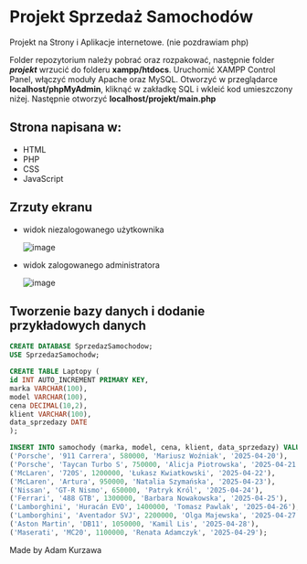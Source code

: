 # Projekt Sprzedaż Samochodów

Projekt na Strony i Aplikacje internetowe.   (nie pozdrawiam php)

Folder repozytorium należy pobrać oraz rozpakować, następnie folder ___projekt___ wrzucić do folderu __xampp/htdocs__. Uruchomić XAMPP Control Panel, włączyć moduły Apache oraz MySQL. Otworzyć w przeglądarce __localhost/phpMyAdmin__, kliknąć w zakładkę SQL i wkleić kod umieszczony niżej. Następnie otworzyć __localhost/projekt/main.php__ 

## Strona napisana w:
- HTML
- PHP
- CSS
- JavaScript

## Zrzuty ekranu
- widok niezalogowanego użytkownika

  ![image](https://github.com/user-attachments/assets/277219eb-fbbc-4616-aecb-0544cd7dd91c)
  
- widok zalogowanego administratora

  ![image](https://github.com/user-attachments/assets/61780abc-020b-4c39-88ce-950219b137ec)

## Tworzenie bazy danych i dodanie przykładowych danych

```sql
CREATE DATABASE SprzedazSamochodow;
USE SprzedazSamochodw;

CREATE TABLE Laptopy (
id INT AUTO_INCREMENT PRIMARY KEY,
marka VARCHAR(100),
model VARCHAR(100),
cena DECIMAL(10,2),
klient VARCHAR(100),
data_sprzedazy DATE
);

INSERT INTO samochody (marka, model, cena, klient, data_sprzedazy) VALUES
('Porsche', '911 Carrera', 580000, 'Mariusz Woźniak', '2025-04-20'),
('Porsche', 'Taycan Turbo S', 750000, 'Alicja Piotrowska', '2025-04-21'),
('McLaren', '720S', 1200000, 'Łukasz Kwiatkowski', '2025-04-22'),
('McLaren', 'Artura', 950000, 'Natalia Szymańska', '2025-04-23'),
('Nissan', 'GT-R Nismo', 650000, 'Patryk Król', '2025-04-24'),
('Ferrari', '488 GTB', 1300000, 'Barbara Nowakowska', '2025-04-25'),
('Lamborghini', 'Huracán EVO', 1400000, 'Tomasz Pawlak', '2025-04-26'),
('Lamborghini', 'Aventador SVJ', 2200000, 'Olga Majewska', '2025-04-27'),
('Aston Martin', 'DB11', 1050000, 'Kamil Lis', '2025-04-28'),
('Maserati', 'MC20', 1100000, 'Renata Adamczyk', '2025-04-29');

```

Made by Adam Kurzawa
